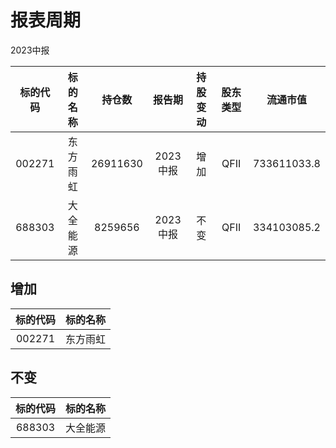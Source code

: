 # 报表周期 

2023中报

| 标的代码 | 标的名称 | 持仓数 | 报告期 | 持股变动 | 股东类型 | 流通市值 |
|:--:|:--:|:--:|:--:|:--:|:--:|:--:|
|002271|东方雨虹|26911630|2023中报|增加|QFII|733611033.8|
|688303|大全能源|8259656|2023中报|不变|QFII|334103085.2|


## 增加 

| 标的代码 | 标的名称 |
|:--:|:--:|
|002271|东方雨虹|


## 不变 

| 标的代码 | 标的名称 |
|:--:|:--:|
|688303|大全能源|

